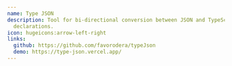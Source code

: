 ```yaml
---
name: Type JSON
description: Tool for bi-directional conversion between JSON and TypeScript type
  declarations.
icon: hugeicons:arrow-left-right
links:
  github: https://github.com/favorodera/typeJson
  demo: https://type-json.vercel.app/
---
```

